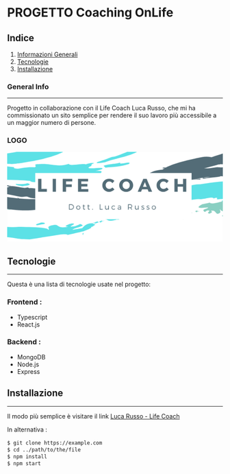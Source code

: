 # PROGETTO Coaching OnLife

## Indice

1. [Informazioni Generali](#general-info)
2. [Tecnologie](#technologies)
3. [Installazione](#installation)

### General Info

---

Progetto in collaborazione con il Life Coach Luca Russo, che mi ha commissionato un sito semplice per rendere il suo lavoro più accessibile a un maggior numero di persone.

### LOGO

![Image text](logo-md.png)

## Tecnologie

---

Questa è una lista di tecnologie usate nel progetto:

### Frontend :

- Typescript
- React.js

### Backend :

- MongoDB
- Node.js
- Express

## Installazione

---

Il modo più semplice è visitare il link [Luca Russo - Life Coach](https://example.com)

In alternativa :

```
$ git clone https://example.com
$ cd ../path/to/the/file
$ npm install
$ npm start
```
